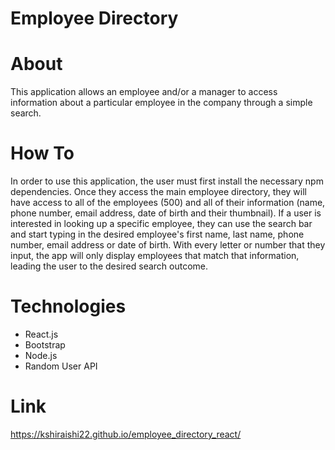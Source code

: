 # Employee Directory

# About
This application allows an employee and/or a manager to access information about a particular employee in the company through a simple search.

# How To
In order to use this application, the user must first install the necessary npm dependencies. Once they access the main employee directory, they will have access to all of the employees (500) and all of their information (name, phone number, email address, date of birth and their thumbnail). If a user is interested in looking up a specific employee, they can use the search bar and start typing in the desired employee's first name, last name, phone number, email address or date of birth. With every letter or number that they input, the app will only display employees that match that information, leading the user to the desired search outcome. 

# Technologies

- React.js
- Bootstrap
- Node.js
- Random User API

# Link
https://kshiraishi22.github.io/employee_directory_react/

